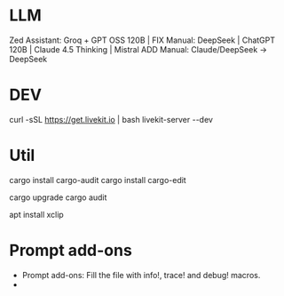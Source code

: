 # LLM

Zed Assistant: Groq + GPT OSS 120B |
FIX Manual: DeepSeek | ChatGPT 120B | Claude 4.5 Thinking | Mistral
ADD Manual: Claude/DeepSeek -> DeepSeek

# DEV

curl -sSL https://get.livekit.io | bash
livekit-server --dev



# Util

cargo install cargo-audit
cargo install cargo-edit

cargo upgrade
cargo audit

apt install xclip

# Prompt add-ons

- Prompt add-ons: Fill the file with info!, trace! and debug! macros.
-

